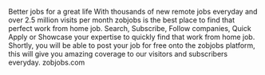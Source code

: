 Better jobs for a great life
With thousands of new remote jobs everyday and over 2.5 million visits per month zobjobs is the best place to find that perfect work from home job. Search, Subscribe, Follow companies, Quick Apply or Showcase your expertise to quickly find that work from home job. Shortly, you will be able to post your job for free onto the zobjobs platform, this will give you amazing coverage to our visitors and subscribers everyday. zobjobs.com
